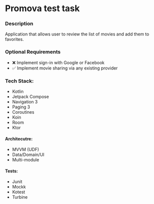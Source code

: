 # Promova test task

### Description
Application that allows user to review the list of movies and add them to favorites.

### Optional Requirements
- :x: Implement sign-in with Google or Facebook
- :white_check_mark: Implement movie sharing via any existing provider

### Tech Stack:
- Kotlin
- Jetpack Compose
- Navigation 3
- Paging 3
- Coroutines
- Koin
- Room
- Ktor

#### Architecutre:
- MVVM (UDF)
- Data/Domain/UI
- Multi-module

#### Tests:
- Junit
- Mockk
- Kotest
- Turbine